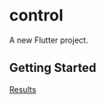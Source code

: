 # control

A new Flutter project.

## Getting Started

[Results](https://drive.google.com/file/d/1_2DXHdpcGNj_B0M3xbnXtcFUPVwp-hJE/view?usp=drivesdk)
